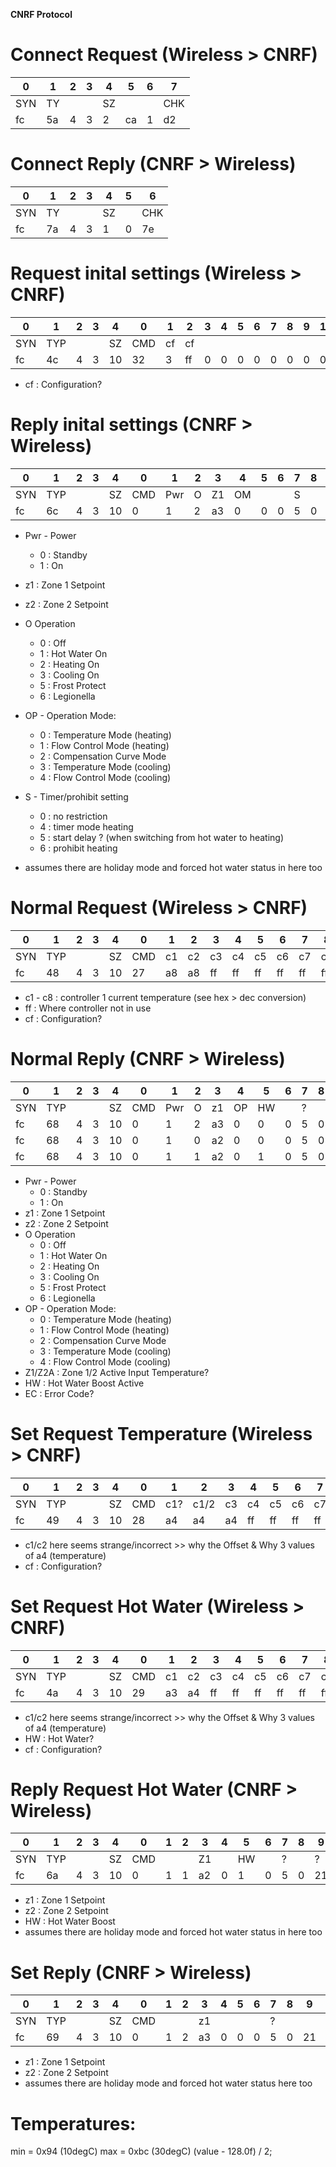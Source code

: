 **CNRF Protocol**


# Connect Request (Wireless > CNRF)
| 0 | 1 | 2 | 3 | 4 | 5  | 6 |  7  |
|---|---|---|---|---|----|---|-----|
|SYN|TY |   |   |SZ |    |   | CHK | 
|fc |5a | 4 | 3 | 2 | ca | 1 | d2  | 

# Connect Reply (CNRF > Wireless)
| 0 | 1 | 2 | 3 | 4 | 5  | 6 |
|---|---|---|---|---|----|---|
|SYN|TY |   |   | SZ|    |CHK| 
|fc |7a | 4 | 3 | 1 | 0  | 7e| 

# Request inital settings (Wireless > CNRF)
| 0 | 1 | 2 | 3 | 4 | 0  | 1 | 2 | 3 | 4 |5  |6  | 7 |8  | 9 | 10|11 |12 |13 |14 |15 |16 |
|---|---|---|---|---|----|---|---|---|---|---|---|---|---|---|---|---|---|---|---|---|---|
|SYN|TYP|   |   | SZ|CMD |cf | cf|   |   |   |   |   |   |   |   |   |   |   |   |   |CHK| 
|fc |4c | 4 | 3 |10 | 32 | 3 | ff| 0 | 0 | 0 | 0 | 0 | 0 | 0 | 0 | 0 | 0 | 0 | 0 | 0 |69 |
* cf : Configuration?

# Reply inital settings (CNRF > Wireless)
| 0 | 1 | 2 | 3 | 4 | 0  | 1 | 2 | 3 | 4 |5  |6  | 7 |8  | 9 | 10|11 |12 |13 |14 |15 |16 |
|---|---|---|---|---|----|---|---|---|---|---|---|---|---|---|---|---|---|---|---|---|---|
|SYN|TYP|   |   | SZ|CMD |Pwr| O | Z1| OM|   |   | S |   |?  |   |?  |   | z2| ? |   |CHK| 
|fc |6c | 4 | 3 |10 | 0  | 1 | 2 | a3| 0 | 0 | 0 | 5 | 0 |21 | 0 |ac | 0 | a4| 2 | 0 |5f |
* Pwr - Power
  * 0 : Standby
  * 1 : On
* z1 : Zone 1 Setpoint
* z2 : Zone 2 Setpoint
* O Operation
  * 0 : Off
  * 1 : Hot Water On
  * 2 : Heating On
  * 3 : Cooling On
  * 5 : Frost Protect
  * 6 : Legionella
* OP - Operation Mode: 
  * 0 : Temperature Mode (heating)
  * 1 : Flow Control Mode (heating)
  * 2 : Compensation Curve Mode
  * 3 : Temperature Mode (cooling)
  * 4 : Flow Control Mode (cooling)
* S - Timer/prohibit setting
  * 0 : no restriction
  * 4 : timer mode heating
  * 5 : start delay ? (when switching from hot water to heating)
  * 6 : prohibit heating

  
* assumes there are holiday mode and forced hot water status in here too

# Normal Request (Wireless > CNRF)
| 0 | 1 | 2 | 3 | 4 | 0  | 1 | 2 | 3 | 4 |5  |6  | 7 |8  | 9 | 10|11 |12 |13 |14 |15 |16 |
|---|---|---|---|---|----|---|---|---|---|---|---|---|---|---|---|---|---|---|---|---|---|
|SYN|TYP|   |   | SZ|CMD | c1| c2| c3|c4 |c5 |c6 |c7 |c8 |cf |cf |   |   |   |   |   |CHK|
|fc |48 | 4 | 3 |10 | 27 | a8| a8|ff |ff |ff |ff |ff |ff | 3 |ff | 0 | 0 | 0 | 0 | 0 |2e |
* c1 - c8 : controller 1 current temperature (see hex > dec conversion)
* ff : Where controller not in use
* cf : Configuration?

# Normal Reply (CNRF > Wireless)
| 0 | 1 | 2 | 3 | 4 | 0  | 1 | 2 | 3 | 4 |5  |6  | 7 |8  | 9 | 10|11 |12 |13 |14 |15 |16 |
|---|---|---|---|---|----|---|---|---|---|---|---|---|---|---|---|---|---|---|---|---|---|
|SYN|TYP|   |   | SZ|CMD |Pwr| O |z1 | OP| HW |   | ? |   |   |EC |   |z2 |Z2A? |   |   |CHK|
|fc |68 | 4 | 3 |10 | 0  | 1 | 2 | a3| 0 | 0 | 0 | 5 | 0 |21 | 0 |0  | a4| 2 | 0 | 0 | f |    (During normal op state)
|fc |68 | 4 | 3 |10 | 0  | 1 | 0 | a2| 0 | 0 | 0 | 5 | 0 |21 |90 |0  | a2| 2 | 0 | 0 | 84|    (During Error 1 State/J0 on FTC)
|fc |68 | 4 | 3 | 10 | 0 | 1 | 1 | a2| 0 | 1 | 0 | 5 | 0 |21 | 0 |0  | a2| 2 | 0 | 0 |12 |    (During Hot Water Boost)
* Pwr - Power
  * 0 : Standby
  * 1 : On
* z1 : Zone 1 Setpoint
* z2 : Zone 2 Setpoint
* O Operation
  * 0 : Off
  * 1 : Hot Water On
  * 2 : Heating On
  * 3 : Cooling On
  * 5 : Frost Protect
  * 6 : Legionella
* OP - Operation Mode: 
  * 0 : Temperature Mode (heating)
  * 1 : Flow Control Mode (heating)
  * 2 : Compensation Curve Mode
  * 3 : Temperature Mode (cooling)
  * 4 : Flow Control Mode (cooling)
* Z1/Z2A : Zone 1/2 Active Input Temperature?
* HW : Hot Water Boost Active
* EC : Error Code?

# Set Request Temperature (Wireless > CNRF)
| 0 | 1 | 2 | 3 | 4 | 0  | 1 | 2  | 3 | 4 |5  |6  | 7 |8  | 9 | 10|11 |12 |13 |14 |15 |16 |
|---|---|---|---|---|----|---|----|---|---|---|---|---|---|---|---|---|---|---|---|---|---|
|SYN|TYP|   |   | SZ|CMD |c1?|c1/2| c3| c4| c5| c6| c7| c8| c8|   |cf |cf |   | ? |   |CHK|   
|fc |49 | 4 | 3 |10 | 28 | a4| a4 |a4 |ff |ff |ff |ff |ff | ff| 0 | 3 | ff| 0 | 1 | 0 |8f |     (Was this a messed up packet?)
* c1/c2 here seems strange/incorrect >> why the Offset & Why 3 values of a4 (temperature)
* cf : Configuration?

# Set Request Hot Water (Wireless > CNRF)
| 0 | 1 | 2 | 3 | 4 | 0  | 1 | 2  | 3 | 4 |5  |6  | 7 |8  | 9 | 10|11 |12 |13 |14 |15 |16 |
|---|---|---|---|---|----|---|----|---|---|---|---|---|---|---|---|---|---|---|---|---|---|
|SYN|TYP|   |   | SZ|CMD |c1 |c2 | c3| c4| c5| c6| c7| c8| HW |   |cf |cf |   | ? |   |CHK|   
|fc |4a | 4 | 3 |10 | 29 | a3| a4 |ff |ff |ff |ff |ff|ff | 1  | 3 | ff | 0| 0 | 0 | 0 |31 |
* c1/c2 here seems strange/incorrect >> why the Offset & Why 3 values of a4 (temperature)
* HW : Hot Water?
* cf : Configuration?


# Reply Request Hot Water (CNRF > Wireless)
| 0 | 1 | 2 | 3 | 4 | 0  | 1 | 2 | 3 | 4 |5  |6  | 7 |8  | 9 | 10|11 |12 |13 |14 |15 |16 |
|---|---|---|---|---|----|---|---|---|---|---|---|---|---|---|---|---|---|---|---|---|---|
|SYN|TYP|   |   | SZ|CMD |   |   |Z1 |   | HW |   | ? |   |?  |   |?  |   | z2| ? |   |CHK| 
|fc |6a | 4 | 3 |10 | 0  | 1 | 1 | a2| 0 | 1 | 0 | 5 | 0 |21 | 0 |0  | 0 | a2| 2 | 0 |10 |
* z1 : Zone 1 Setpoint
* z2 : Zone 2 Setpoint
* HW : Hot Water Boost
* assumes there are holiday mode and forced hot water status in here too

# Set Reply (CNRF > Wireless)
| 0 | 1 | 2 | 3 | 4 | 0  | 1 | 2 | 3 | 4 |5  |6  | 7 |8  | 9 | 10|11 |12 |13 |14 |15 |16 |
|---|---|---|---|---|----|---|---|---|---|---|---|---|---|---|---|---|---|---|---|---|---|
|SYN|TYP|   |   | SZ|CMD |   |   |z1 |   |   |   | ? |   |   |   |   |z2 |   |   |   |CHK| 
|fc |69 | 4 | 3 |10 | 0  | 1 |2  |a3 |0  |0  |0  | 5 |0  | 21| 0 | 0 | a4| 2 | 0 | 0 | e |
* z1 : Zone 1 Setpoint
* z2 : Zone 2 Setpoint
* assumes there are holiday mode and forced hot water status here too


# Temperatures:
min = 0x94 (10degC)
max = 0xbc (30degC)
(value - 128.0f) / 2;
